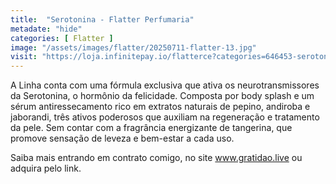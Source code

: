 ```yaml
---
title:  "Serotonina - Flatter Perfumaria"
metadate: "hide"
categories: [ Flatter ]
image: "/assets/images/flatter/20250711-flatter-13.jpg"
visit: "https://loja.infinitepay.io/flatterce?categories=646453-serotonina"
---
```

A Linha conta com uma fórmula exclusiva que ativa os neurotransmissores da Serotonina, o hormônio da felicidade. Composta por body splash e um sérum antiressecamento rico em extratos naturais de pepino, andiroba e jaborandi, três ativos poderosos que auxiliam na regeneração e tratamento da pele. Sem contar com a fragrância energizante de tangerina, que promove sensação de leveza e bem-estar a cada uso.

Saiba mais entrando em contrato comigo, no site www.gratidao.live ou adquira pelo link.